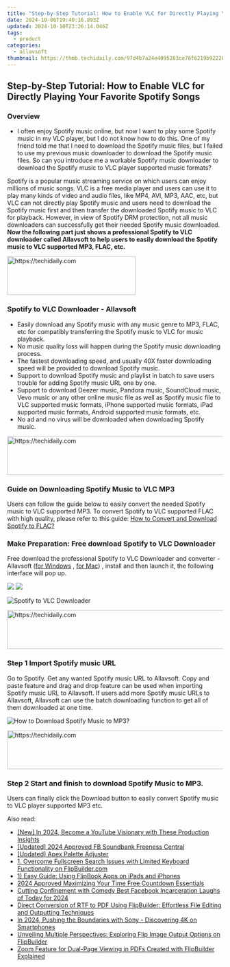 ```yaml
---
title: "Step-by-Step Tutorial: How to Enable VLC for Directly Playing Your Favorite Spotify Songs"
date: 2024-10-06T19:40:16.893Z
updated: 2024-10-10T23:26:14.046Z
tags:
  - product
categories:
  - allavsoft
thumbnail: https://thmb.techidaily.com/97d4b7a24e4095203ce78f6219b92226bf67916637140e7062297e96c3a2c8b5.jpg
---
```


## Step-by-Step Tutorial: How to Enable VLC for Directly Playing Your Favorite Spotify Songs

### Overview

* I often enjoy Spotify music online, but now I want to play some Spotify music in my VLC player, but I do not know how to do this. One of my friend told me that I need to download the Spotify music files, but I failed to use my previous music downloader to download the Spotify music files. So can you introduce me a workable Spotify music downloader to download the Spotify music to VLC player supported music formats?

Spotify is a popular music streaming service on which users can enjoy millions of music songs. VLC is a free media player and users can use it to play many kinds of video and audio files, like MP4, AVI, MP3, AAC, etc, but VLC can not directly play Spotify music and users need to download the Spotify music first and then transfer the downloaded Spotify music to VLC for playback. However, in view of Spotify DRM protection, not all music downloaders can successfully get their needed Spotify music downloaded. **Now the following part just shows a professional Spotify to VLC downloader called Allavsoft to help users to easily download the Spotify music to VLC supported MP3, FLAC, etc.**

<!-- affiliate ads begin -->
<a href="https://aligracehair.sjv.io/c/5597632/1880927/19272" target="_top" id="1880927">
  <img src="//a.impactradius-go.com/display-ad/19272-1880927" border="0" alt="https://techidaily.com" width="300" height="90"/>
</a>
<img height="0" width="0" src="https://aligracehair.sjv.io/i/5597632/1880927/19272" style="position:absolute;visibility:hidden;" border="0" />
<!-- affiliate ads end -->

### Spotify to VLC Downloader - Allavsoft

* Easily download any Spotify music with any music genre to MP3, FLAC, etc for compatibly transferring the Spotify music to VLC for music playback.
* No music quality loss will happen during the Spotify music downloading process.
* The fastest downloading speed, and usually 40X faster downloading speed will be provided to download Spotify music.
* Support to download Spotify music and playlist in batch to save users trouble for adding Spotify music URL one by one.
* Support to download Deezer music, Pandora music, SoundCloud music, Vevo music or any other online music file as well as Spotify music file to VLC supported music formats, iPhone supported music formats, iPad supported music formats, Android supported music formats, etc.
* No ad and no virus will be downloaded when downloading Spotify music.

<!-- affiliate ads begin -->
<a href="https://appsumo.8odi.net/c/5597632/2068440/7443" target="_top" id="2068440">
  <img src="//a.impactradius-go.com/display-ad/7443-2068440" border="0" alt="https://techidaily.com" width="728" height="90"/>
</a>
<img height="0" width="0" src="https://appsumo.8odi.net/i/5597632/2068440/7443" style="position:absolute;visibility:hidden;" border="0" />
<!-- affiliate ads end -->

### Guide on Downloading Spotify Music to VLC MP3

Users can follow the guide below to easily convert the needed Spotify music to VLC supported MP3\. To convert Spotify to VLC supported FLAC with high quality, please refer to this guide: [How to Convert and Download Spotify to FLAC?](https://tools.techidaily.com/allavsoft/products/)

### Make Preparation: Free download Spotify to VLC Downloader

Free download the professional Spotify to VLC Downloader and converter - Allavsoft ([for Windows](https://tools.techidaily.com/allavsoft/products/) , [for Mac](https://tools.techidaily.com/allavsoft/products/)) , install and then launch it, the following interface will pop up.

[![](https://www.allavsoft.com/how-to/../images/how-to/free-download-win.jpg)](https://tools.techidaily.com/allavsoft/products/) [![](https://www.allavsoft.com/how-to/../images/how-to/free-download-mac.jpg)](https://tools.techidaily.com/allavsoft/products/)

![Spotify to VLC Downloader](https://www.allavsoft.com/how-to/../images/allavsoft/screen-shot-600.jpg)

<!-- affiliate ads begin -->
<a href="https://sentrypc.7eer.net/c/5597632/398455/3022" target="_top" id="398455">
  <img src="//a.impactradius-go.com/display-ad/3022-398455" border="0" alt="https://techidaily.com" width="728" height="90"/>
</a>
<img height="0" width="0" src="https://sentrypc.7eer.net/i/5597632/398455/3022" style="position:absolute;visibility:hidden;" border="0" />
<!-- affiliate ads end -->

### Step 1 Import Spotify music URL

Go to Spotify. Get any wanted Spotify music URL to Allavsoft. Copy and paste feature and drag and drop feature can be used when importing Spotify music URL to Allavsoft. If users add more Spotify music URLs to Allavsoft, Allavsoft can use the batch downloading function to get all of them downloaded at one time.

![How to Download Spotify Music to MP3?](https://www.allavsoft.com/how-to/../images/download-original-online-video-music.jpg)

<!-- affiliate ads begin -->
<a href="https://aligracehair.sjv.io/c/5597632/2087239/19272" target="_top" id="2087239">
  <img src="//a.impactradius-go.com/display-ad/19272-2087239" border="0" alt="https://techidaily.com" width="728" height="90"/>
</a>
<img height="0" width="0" src="https://aligracehair.sjv.io/i/5597632/2087239/19272" style="position:absolute;visibility:hidden;" border="0" />
<!-- affiliate ads end -->

### Step 2 Start and finish to download Spotify Music to MP3.

Users can finally click the Download button to easily convert Spotify music to VLC player supported MP3 etc.

<ins class="adsbygoogle"
     style="display:block"
     data-ad-format="autorelaxed"
     data-ad-client="ca-pub-7571918770474297"
     data-ad-slot="1223367746"></ins>

<ins class="adsbygoogle"
     style="display:block"
     data-ad-client="ca-pub-7571918770474297"
     data-ad-slot="8358498916"
     data-ad-format="auto"
     data-full-width-responsive="true"></ins>

<span class="atpl-alsoreadstyle">Also read:</span>
<div><ul>
<li><a href="https://facebook-record-videos.techidaily.com/new-in-2024-become-a-youtube-visionary-with-these-production-insights/"><u>[New] In 2024, Become a YouTube Visionary with These Production Insights</u></a></li>
<li><a href="https://facebook-video-content.techidaily.com/updated-2024-approved-fb-soundbank-freeness-central/"><u>[Updated] 2024 Approved FB Soundbank Freeness Central</u></a></li>
<li><a href="https://fox-boxes.techidaily.com/updated-apex-palette-adjuster/"><u>[Updated] Apex Palette Adjuster</u></a></li>
<li><a href="https://win-news.techidaily.com/1-overcome-fullscreen-search-issues-with-limited-keyboard-functionality-on-flipbuildercom/"><u>1. Overcome Fullscreen Search Issues with Limited Keyboard Functionality on FlipBuilder.com</u></a></li>
<li><a href="https://win-news.techidaily.com/1-easy-guide-using-flipbook-apps-on-ipads-and-iphones/"><u>1) Easy Guide: Using FlipBook Apps on iPads and iPhones</u></a></li>
<li><a href="https://extra-guidance.techidaily.com/2024-approved-maximizing-your-time-free-countdown-essentials/"><u>2024 Approved Maximizing Your Time Free Countdown Essentials</u></a></li>
<li><a href="https://facebook-video-files.techidaily.com/cutting-confinement-with-comedy-best-facebook-incarceration-laughs-of-today-for-2024/"><u>Cutting Confinement with Comedy Best Facebook Incarceration Laughs of Today for 2024</u></a></li>
<li><a href="https://win-news.techidaily.com/direct-conversion-of-rtf-to-pdf-using-flipbuilder-effortless-file-editing-and-outputting-techniques/"><u>Direct Conversion of RTF to PDF Using FlipBuilder: Effortless File Editing and Outputting Techniques</u></a></li>
<li><a href="https://extra-skills.techidaily.com/in-2024-pushing-the-boundaries-with-sony-discovering-4k-on-smartphones/"><u>In 2024, Pushing the Boundaries with Sony - Discovering 4K on Smartphones</u></a></li>
<li><a href="https://win-news.techidaily.com/unveiling-multiple-perspectives-exploring-flip-image-output-options-on-flipbuilder/"><u>Unveiling Multiple Perspectives: Exploring Flip Image Output Options on FlipBuilder</u></a></li>
<li><a href="https://win-news.techidaily.com/zoom-feature-for-dual-page-viewing-in-pdfs-created-with-flipbuilder-explained/"><u>Zoom Feature for Dual-Page Viewing in PDFs Created with FlipBuilder Explained</u></a></li>
</ul></div>

